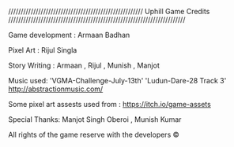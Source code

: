 //////////////////////////////////////////////////////    Uphill Game Credits ///////////////////////////////////////////////////////////////////////

Game development : Armaan Badhan

Pixel Art  :  Rijul Singla

Story Writing : Armaan , Rijul , Munish , Manjot

Music used:  'VGMA-Challenge-July-13th' 'Ludun-Dare-28 Track 3' http://abstractionmusic.com/

Some pixel art assests used from : https://itch.io/game-assets

Special Thanks:  Manjot Singh Oberoi , Munish Kumar


All rights of the game reserve with the developers ©

